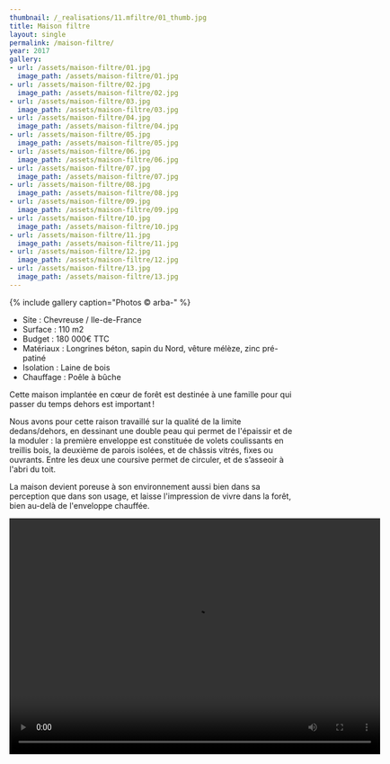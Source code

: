 ```yaml
---
thumbnail: /_realisations/11.mfiltre/01_thumb.jpg
title: Maison filtre
layout: single
permalink: /maison-filtre/
year: 2017
gallery:
- url: /assets/maison-filtre/01.jpg
  image_path: /assets/maison-filtre/01.jpg
- url: /assets/maison-filtre/02.jpg
  image_path: /assets/maison-filtre/02.jpg
- url: /assets/maison-filtre/03.jpg
  image_path: /assets/maison-filtre/03.jpg
- url: /assets/maison-filtre/04.jpg
  image_path: /assets/maison-filtre/04.jpg
- url: /assets/maison-filtre/05.jpg
  image_path: /assets/maison-filtre/05.jpg
- url: /assets/maison-filtre/06.jpg
  image_path: /assets/maison-filtre/06.jpg
- url: /assets/maison-filtre/07.jpg
  image_path: /assets/maison-filtre/07.jpg
- url: /assets/maison-filtre/08.jpg
  image_path: /assets/maison-filtre/08.jpg
- url: /assets/maison-filtre/09.jpg
  image_path: /assets/maison-filtre/09.jpg
- url: /assets/maison-filtre/10.jpg
  image_path: /assets/maison-filtre/10.jpg
- url: /assets/maison-filtre/11.jpg
  image_path: /assets/maison-filtre/11.jpg
- url: /assets/maison-filtre/12.jpg
  image_path: /assets/maison-filtre/12.jpg
- url: /assets/maison-filtre/13.jpg
  image_path: /assets/maison-filtre/13.jpg
---
```


{% include gallery caption="Photos © arba-" %}

  * Site : Chevreuse / Ile-de-France
  * Surface : 110  m2
  * Budget : 180 000€ TTC
  * Matériaux : Longrines béton, sapin du Nord, vêture mélèze, zinc pré-patiné
  * Isolation : Laine de bois
  * Chauffage : Poêle à bûche

Cette maison implantée en cœur de forêt est destinée à une famille pour qui passer du temps dehors est important !

Nous avons pour cette raison travaillé sur la qualité de la limite dedans/dehors, en dessinant une double peau qui permet de l'épaissir et de la moduler :
la première enveloppe est constituée de volets coulissants en treillis bois, la deuxième de parois isolées, et de châssis vitrés, fixes ou ouvrants. Entre les deux une coursive permet de circuler, et de s’asseoir à l'abri du toit.

La maison devient poreuse à son environnement aussi bien dans sa perception que dans son usage, et laisse l'impression de vivre dans la forêt, bien au-delà de l'enveloppe chauffée.

<video width="660" height="420" controls="controls">
  <source src="/arba.pro/assets/maison-filtre/660x420.mp4" type="video/mp4">
</video>
